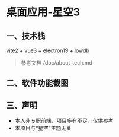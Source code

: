# 桌面应用-星空3

## 一、技术栈

vite2 + vue3 + electron19 + lowdb

> 参考文档 /doc/about_tech.md

## 二、软件功能截图


## 三、声明
* 本人非专职前端，项目多有不足，仅供参考
* 本项目与“星空”主题无关